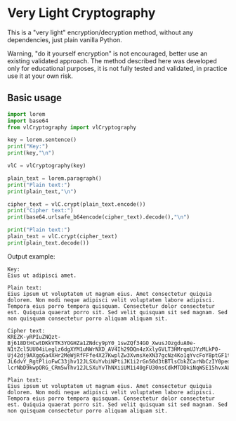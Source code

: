 # Very Light Cryptography

This is a "very light" encryption/decryption method, without any dependencies, just plain vanilla Python. 

Warning, "do it yourself encryption" is not encouraged, better use an existing validated approach. The method described here was developed only for educational purposes, it is not fully tested and validated, in practice use it at your own risk. 

## Basic usage

```python
import lorem
import base64
from vlCryptography import vlCryptography

key = lorem.sentence()
print("Key:")
print(key,"\n")

vlC = vlCryptography(key)

plain_text = lorem.paragraph()
print("Plain text:")
print(plain_text,"\n")

cipher_text = vlC.crypt(plain_text.encode())
print("Cipher text:")
print(base64.urlsafe_b64encode(cipher_text).decode(),"\n")

print("Plain text:")
plain_text = vlC.crypt(cipher_text)
print(plain_text.decode())
```

Output example:

```
Key:
Eius ut adipisci amet. 

Plain text:
Eius ipsum ut voluptatem ut magnam eius. Amet consectetur quiquia dolorem. Non modi neque adipisci velit voluptatem labore adipisci. Tempora eius porro tempora quisquam. Consectetur dolor consectetur est. Quiquia quaerat porro sit. Sed velit quisquam sit sed magnam. Sed non quisquam consectetur porro aliquam aliquam sit. 

Cipher text:
KREZK-yRPIuZNQzt-Bj618DtHCwtDKkVTK3YOGHZa1ZNdcy9pY0_1swZQf34GO_XwusJOzgduA0e-N1tZcl5UU04iLeglz6dgXYM1uNWrNXD_AV4Ih29DQn4zXxlyGVLT3HMrqmUJYzMLkP0-Uj42dj9AXggGa4XHr2MeWjRfFFfe4X27KwplZw3XvmsXeXN37gcNz4Ko1gYvcFoY8ptGF1thau9jS2Vwnhv9-JL6dvY_RgtPlioFwC33jhv12JLSXuYvbiNPtiJK1i2rGn50d3tBTlsCbkZCarNbCzIY0ped8yrpYxi2L89SLj6XeDR2LgdLSULvQ0NtYxrZcwsS0l8zLWtnyKZgXYMy-lcrNbD9kwpORG_CRm5wThv12JLSXuYvThNXiiUM1i40gFU30nsCdkMTDDkiNqWSE15hvxALg== 

Plain text:
Eius ipsum ut voluptatem ut magnam eius. Amet consectetur quiquia dolorem. Non modi neque adipisci velit voluptatem labore adipisci. Tempora eius porro tempora quisquam. Consectetur dolor consectetur est. Quiquia quaerat porro sit. Sed velit quisquam sit sed magnam. Sed non quisquam consectetur porro aliquam aliquam sit.
```

